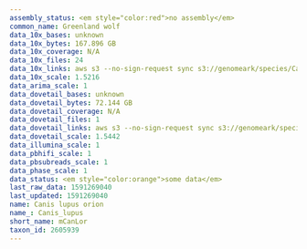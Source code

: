 ```yaml
---
assembly_status: <em style="color:red">no assembly</em>
common_name: Greenland wolf
data_10x_bases: unknown
data_10x_bytes: 167.896 GB
data_10x_coverage: N/A
data_10x_files: 24
data_10x_links: aws s3 --no-sign-request sync s3://genomeark/species/Canis_lupus_orion/mCanLor1/genomic_data/10x/ .<br>
data_10x_scale: 1.5216
data_arima_scale: 1
data_dovetail_bases: unknown
data_dovetail_bytes: 72.144 GB
data_dovetail_coverage: N/A
data_dovetail_files: 1
data_dovetail_links: aws s3 --no-sign-request sync s3://genomeark/species/Canis_lupus_orion/mCanLor1/genomic_data/dovetail/ .<br>
data_dovetail_scale: 1.5442
data_illumina_scale: 1
data_pbhifi_scale: 1
data_pbsubreads_scale: 1
data_phase_scale: 1
data_status: <em style="color:orange">some data</em>
last_raw_data: 1591269040
last_updated: 1591269040
name: Canis lupus orion
name_: Canis_lupus
short_name: mCanLor
taxon_id: 2605939
---
```

